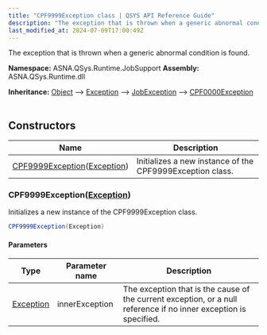 ```yaml
---
title: "CPF9999Exception class | QSYS API Reference Guide"
description: "The exception that is thrown when a generic abnormal condition is found. "
last_modified_at: 2024-07-09T17:00:49Z
---
```


The exception that is thrown when a generic abnormal condition is found.

**Namespace:** ASNA.QSys.Runtime.JobSupport
**Assembly:** ASNA.QSys.Runtime.dll

**Inheritance:** [Object](https://docs.microsoft.com/en-us/dotnet/api/system.object) --> [Exception](https://docs.microsoft.com/en-us/dotnet/api/system.exception) --> [JobException](/reference/runtime/qsys-runtime-job-support/job-exception.html) --> [CPF0000Exception](/reference/runtime/qsys-runtime-job-support/cpf-exceptions/cpf0000-exception.html)
<br>
<br>

## Constructors

| Name | Description |
| --- | --- |
| [CPF9999Exception](#cpf9999exceptionexception)([Exception](https://docs.microsoft.com/en-us/dotnet/api/system.exception)) | Initializes a new instance of the CPF9999Exception class.

### CPF9999Exception([Exception](https://docs.microsoft.com/en-us/dotnet/api/system.exception))

Initializes a new instance of the CPF9999Exception class.

```cs
CPF9999Exception(Exception)
```

#### Parameters

| Type | Parameter name | Description
| --- | --- | ---
| [Exception](https://docs.microsoft.com/en-us/dotnet/api/system.exception) | innerException | The exception that is the cause of the current exception, or a null reference if no inner exception is specified.
